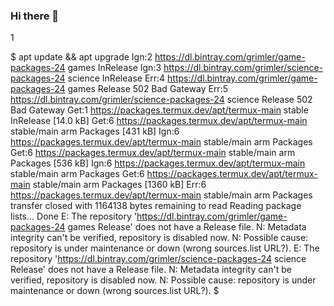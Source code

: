 ### Hi there 👋

<!--
**Panashekunaka/Panashekunaka** is a ✨ _special_ ✨ repository because its `README.md` (this file) appears on your GitHub profile.

Here are some ideas to get you started:

- 🔭 I’m currently working on ...
- 🌱 I’m currently learning ...
- 👯 I’m looking to collaborate on ...
- 🤔 I’m looking for help with ...
- 💬 Ask me about ...
- 📫 How to reach me: ...
- 😄 Pronouns: ...
- ⚡ Fun fact: ...
-->1
$ apt update && apt upgrade
Ign:2 https://dl.bintray.com/grimler/game-packages-24 games InRelease
Ign:3 https://dl.bintray.com/grimler/science-packages-24 science InRelease
Err:4 https://dl.bintray.com/grimler/game-packages-24 games Release
  502  Bad Gateway
Err:5 https://dl.bintray.com/grimler/science-packages-24 science Release
  502  Bad Gateway
Get:1 https://packages.termux.dev/apt/termux-main stable InRelease [14.0 kB]
Get:6 https://packages.termux.dev/apt/termux-main stable/main arm Packages [431 kB]
Ign:6 https://packages.termux.dev/apt/termux-main stable/main arm Packages
Get:6 https://packages.termux.dev/apt/termux-main stable/main arm Packages [536 kB]
Ign:6 https://packages.termux.dev/apt/termux-main stable/main arm Packages
Get:6 https://packages.termux.dev/apt/termux-main stable/main arm Packages [1360 kB]
Err:6 https://packages.termux.dev/apt/termux-main stable/main arm Packages
  transfer closed with 1164138 bytes remaining to read
Reading package lists... Done
E: The repository 'https://dl.bintray.com/grimler/game-packages-24 games Release' does not have a Release file.
N: Metadata integrity can't be verified, repository is disabled now.
N: Possible cause: repository is under maintenance or down (wrong sources.list URL?).
E: The repository 'https://dl.bintray.com/grimler/science-packages-24 science Release' does not have a Release file.
N: Metadata integrity can't be verified, repository is disabled now.
N: Possible cause: repository is under maintenance or down (wrong sources.list URL?).
$
